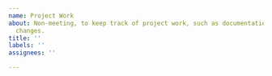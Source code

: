 ```yaml
---
name: Project Work
about: Non-meeting, to keep track of project work, such as documentation and code
  changes.
title: ''
labels: ''
assignees: ''

---
```



